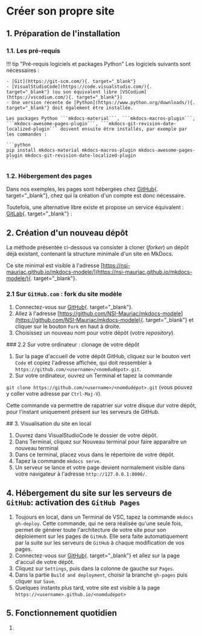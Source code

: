 # Créer son propre site


## 1. Préparation de l'installation

### 1.1. Les pré-requis

!!! tip "Pré-requis logiciels et packages Python"
    Les logiciels suivants sont nécessaires :

    - [Git](https://git-scm.com/){. target="_blank"}
    - [VisualStudioCode](https://code.visualstudio.com/){. target="_blank"} (ou son équivalent libre [VSCodium](https://vscodium.com/){. target="_blank"})
    - Une version récente de [Python](https://www.python.org/downloads/){. target="_blank"} doit également être installée.

    Les packages Python ```mkdocs-material```, ```mkdocs-macros-plugin```, ```mkdocs-awesome-pages-plugin```, ```mkdocs-git-revision-date-localized-plugin``` doivent ensuite être installés, par exemple par les commandes :

    ```python
    pip install mkdocs-material mkdocs-macros-plugin mkdocs-awesome-pages-plugin mkdocs-git-revision-date-localized-plugin
    ```

### 1.2. Hébergement des pages

Dans nos exemples, les pages sont hébergées chez [GitHub](https://github.com/){. target="_blank"}, chez qui la création d'un compte est donc nécessaire. 

Toutefois, une alternative libre existe et propose un service équivalent : [GitLab](https://gitlab.com/gitlab-org/gitlab){. target="_blank"} : 


## 2. Création d'un nouveau dépôt

La méthode présentée ci-dessous va consister à cloner (*forker*) un dépôt déjà existant, contenant la structure minimale d'un site en MkDocs.

Ce site minimal est visible à l'adresse [https://nsi-mauriac.github.io/mkdocs-modele/](https://nsi-mauriac.github.io/mkdocs-modele/){. target="_blank"}.

### 2.1 Sur ```GitHub.com``` : fork du site modèle

1. Connectez-vous sur [GitHub](https://github.com/){. target="_blank"}.
2. Allez à l'adresse [https://github.com/NSI-Mauriac/mkdocs-modele](https://github.com/NSI-Mauriac/mkdocs-modele){. target="_blank"} et cliquer sur le bouton ```Fork``` en haut à droite.
3. Choisissez un nouveau nom pour votre dépôt (votre *repository*).

### 2.2 Sur votre ordinateur : clonage de votre dépôt

1. Sur la page d'accueil de votre dépôt GitHub, cliquez sur le bouton vert ```Code``` et copiez l'adresse affichée, qui doit ressembler à ```https://github.com/<username>/<nomdudépot>.git```. 
2. Sur votre ordinateur, ouvrez un Terminal et tapez la commande 

```git clone https://github.com/<username>/<nomdudépot>.git```  (vous pouvez y coller votre adresse par ```Ctrl-Maj-V```).

Cette commande va permettre de rapatrier sur votre disque dur votre dépôt, pour l'instant uniquement présent sur les serveurs de GitHub.


## 3. Visualisation du site en local

1. Ouvrez dans VisualStudioCode le dossier de votre dépôt.
2. Dans Terminal, cliquez sur Nouveau terminal pour faire apparaître un nouveau terminal
3. Dans ce terminal, placez vous dans le répertoire de votre dépôt.
4. Tapez la commande ```mkdocs serve```.
5. Un serveur se lance et votre page devient normalement visible dans votre navigateur à l'adresse ```http://127.0.0.1:8000/```.


## 4. Hébergement du site sur les serveurs de ```GitHub```: activation des ```GitHub Pages``` 

1. Toujours en local, dans un Terminal de VSC, tapez la commande ```mkdocs gh-deploy```. Cette commande, qui ne sera réalisée qu'une seule fois, permet de générer toute l'architecture de votre site pour son déploiement sur les pages de ```GitHub```. Elle sera faite automatiquement par la suite sur les serveurs de ```GitHub``` à chaque modification de vos pages.
2. Connectez-vous sur [GitHub](https://github.com/){. target="_blank"} et allez sur la page d'accuil de votre dépôt.
3. Cliquez sur ```Settings```, puis dans la colonne de gauche sur ```Pages```.
4. Dans la partie ```Build and deployment```, choisir la branche ```gh-pages``` puis cliquer sur ```Save```.
5. Quelques instants plus tard, votre site est visible à la page ```https://<username>.github.io/<nomdudepot>``` 


## 5. Fonctionnement quotidien

1. 